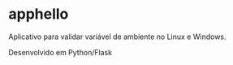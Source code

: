 # apphello

Aplicativo para validar variável de ambiente no Linux e Windows.

Desenvolvido em Python/Flask

